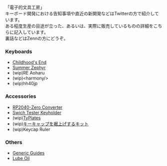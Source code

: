 「電子的文具工房」  
キーボード開発における告知事項や直近の新開発などはTwitterの方で紹介しています。  
ある程度生産の目途が立った、あるいは、実際に販売しているものの詳細をこちらに記入しています。  
裏話などはZennの方にどうぞ。

### Keyboards
- [Childhood's End](https://github.com/Cheena-gb/Childhood-s-End)
- [Summer Zephyr](https://github.com/Cheena-gb/Summer-Zephyr)
- (wip)RE Aoharu
- (wip)\<harmony/>
- (wip)hh40jp

### Accessories
- [RP2040-Zero Converter](https://github.com/Cheena-gb/RP2040-Zero-Converter)
- [Swich Tester Keyholder](https://github.com/Cheena-gb/Switch-Tester-Keyholder)
- (wip)[TyPlates](https://github.com/Cheena-gb/typlates)
- (wip)[キーキャップを裾上げするキット](https://github.com/Cheena-gb/miniskirt-kit)
- (wip)Keycap Ruler
  
### Others
- [Generic Guides](https://github.com/Cheena-gb/generic-guides)
- [Lube Oil](https://github.com/Cheena-gb/lube)
